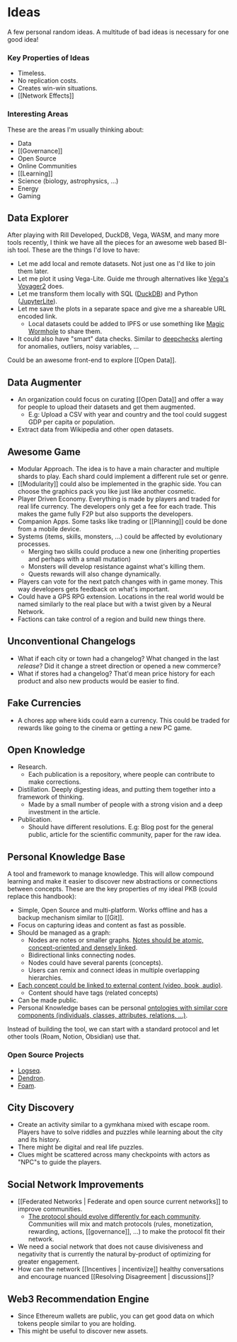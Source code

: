 # Ideas

A few personal random ideas. A multitude of bad ideas is necessary for one good idea!

### Key Properties of Ideas

- Timeless.
- No replication costs.
- Creates win-win situations.
- [[Network Effects]]

### Interesting Areas

These are the areas I'm usually thinking about:

- Data
- [[Governance]]
- Open Source
- Online Communities
- [[Learning]]
- Science (biology, astrophysics, ...)
- Energy
- Gaming

## Data Explorer

After playing with Rill Developed, DuckDB, Vega, WASM, and many more tools recently, I think we have all the pieces for an awesome web based BI-ish tool. These are the things I'd love to have:

- Let me add local and remote datasets. Not just one as I'd like to join them later.
- Let me plot it using Vega-Lite. Guide me through alternatives like [Vega's Voyager2](https://vega.github.io/voyager2/) does.
- Let me transform them locally with SQL ([DuckDB](https://duckdb.org/)) and Python ([JupyterLite](https://jupyterlite.readthedocs.io/en/latest/)).
- Let me save the plots in a separate space and give me a shareable URL encoded link.
	- Local datasets could be added to IPFS or use something like [Magic Wormhole](https://github.com/magic-wormhole/magic-wormhole) to share them.
- It could also have "smart" data checks. Similar to [deepchecks](https://github.com/deepchecks/deepchecks) alerting for anomalies, outliers, noisy variables, ...

Could be an awesome front-end to explore [[Open Data]].

## Data Augmenter

- An organization could focus on curating [[Open Data]] and offer a way for people to upload their datasets and get them augmented.
	- E.g: Upload a CSV with year and country and the tool could suggest GDP per capita or population.
- Extract data from Wikipedia and other open datasets.

## Awesome Game

- Modular Approach. The idea is to have a main character and multiple shards to play. Each shard could implement a different rule set or genre.
- [[Modularity]] could also be implemented in the graphic side. You can choose the graphics pack you like just like another cosmetic.
- Player Driven Economy. Everything is made by players and traded for real life currency. The developers only get a fee for each trade. This makes the game fully F2P but also supports the developers.
- Companion Apps. Some tasks like trading or [[Planning]] could be done from a mobile device.
- Systems (items, skills, monsters, ...) could be affected by evolutionary processes.
  - Merging two skills could produce a new one (inheriting properties and perhaps with a small mutation)
  - Monsters will develop resistance against what's killing them.
  - Quests rewards will also change dynamically.
- Players can vote for the next patch changes with in game money. This way developers gets feedback on what's important.
- Could have a GPS RPG extension. Locations in the real world would be named similarly to the real place but with a twist given by a Neural Network.
- Factions can take control of a region and build new things there.

## Unconventional Changelogs

- What if each city or town had a changelog? What changed in the last _release_? Did it change a street direction or opened a new commerce?
- What if stores had a changelog? That'd mean price history for each product and also new products would be easier to find.

## Fake Currencies

- A chores app where kids could earn a currency. This could be traded for rewards like going to the cinema or getting a new PC game.

## Open Knowledge

- Research.
  - Each publication is a repository, where people can contribute to make corrections.
- Distillation. Deeply digesting ideas, and putting them together into a framework of thinking.
  - Made by a small number of people with a strong vision and a deep investment in the article.
- Publication.
  - Should have different resolutions. E.g: Blog post for the general public, article for the scientific community, paper for the raw idea.

## Personal Knowledge Base

A tool and framework to manage knowledge. This will allow compound learning and make it easier to discover new abstractions or connections between concepts. These are the key properties of my ideal PKB (could replace this handbook):

- Simple, Open Source and multi-platform. Works offline and has a backup mechanism similar to [[Git]].
- Focus on capturing ideas and content as fast as possible.
- Should be managed as a graph:
  - Nodes are notes or smaller graphs. [Notes should be atomic, concept-oriented and densely linked](https://notes.andymatuschak.org/z4SDCZQeRo4xFEQ8H4qrSqd68ucpgE6LU155C).
  - Bidirectional links connecting nodes.
  - Nodes could have several parents (concepts).
  - Users can remix and connect ideas in multiple overlapping hierarchies.
- [Each concept could be linked to external content (video, book, audio)](https://www.notion.so/Models-bb0f4bfd3cd140b3a00cd955e61003f9).
  - Content should have tags (related concepts)
- Can be made public.
- Personal Knowledge bases can be personal [ontologies with similar core components (individuals, classes, attributes, relations, ...)](https://en.wikipedia.org/wiki/Ontology_components).

Instead of building the tool, we can start with a standard protocol and let other tools (Roam, Notion, Obsidian) use that.

### Open Source Projects

- [Logseq](https://logseq.com/).
- [Dendron](https://www.dendron.so/).
- [Foam](https://foambubble.github.io/).

## City Discovery

- Create an activity similar to a gymkhana mixed with escape room. Players have to solve riddles and puzzles while learning about the city and its history.
- There might be digital and real life puzzles.
- Clues might be scattered across many checkpoints with actors as "NPC"s to guide the players.

## Social Network Improvements

- [[Federated Networks | Federate and open source current networks]] to improve communities.
  - [The protocol should evolve differently for each community](https://youtu.be/P-2P3MSZrBM?t=5953). Communities will mix and match protocols (rules, monetization, rewarding, actions, [[governance]], ...) to make the protocol fit their network.
- We need a social network that does not cause divisiveness and negativity that is currently the natural by-product of optimizing for greater engagement.
- How can the network [[Incentives | incentivize]] healthy conversations and encourage nuanced [[Resolving Disagreement | discussions]]?

## Web3 Recommendation Engine
- Since Ethereum wallets are public, you can get good data on which tokens people similar to you are holding.
- This might be useful to discover new assets.